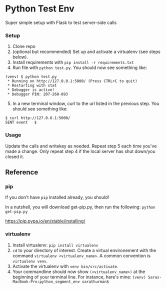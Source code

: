 # Python Test Env
Super simple setup with Flask to test server-side calls

### Setup
1. Clone repo
2. (optional but recommended) Set up and activate a virtualenv (see steps below).
3. Install requirements with `pip install -r requirements.txt`
4. Run file with `python test.py`. You should now see something like:
```
(venv) $ python test.py
 * Running on http://127.0.0.1:5000/ (Press CTRL+C to quit)
 * Restarting with stat
 * Debugger is active!
 * Debugger PIN: 207-260-893
 ```
 5. In a new terminal window, curl to the url listed in the previous step. You should see something like:
 ```
 $ curl http://127.0.0.1:5000/
SENT event   $
 ```
 
 ### Usage
 Update the calls and writekey as needed. Repeat step 5 each time you've made a change. Only repeat step 4 if the local server has shut down/you closed it.
 
 ## Reference
 
 ### pip
 If you don't have `pip` installed already, you should!
 
 In a nutshell, you will download get-pip.py, then run the following: `python get-pip.py`
 
 https://pip.pypa.io/en/stable/installing/
 
 ### virtualenv
 1. Install virtualenv: `pip install virtualenv`
 2. `cd` to your directory of interest. Create a virtual environement with the command `virtualenv <virtualenv_name>`. A common convention is `virtualenv venv`.
 3. Activate the virtualenv with `venv bin/src/activate`.
 4. Your commandline should now show `(<virtualenv_name>)` at the beginning of your terminal line. For instance, here's mine: `(venv) Saras-MacBook-Pro:python_segment_env sarathurman$`
